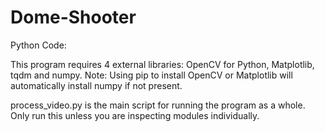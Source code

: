 ######
# Dome-Shooter
Python Code:

This program requires 4 external libraries: OpenCV for Python, Matplotlib, tqdm and numpy.
Note: Using pip to install OpenCV or Matplotlib will automatically install numpy if not present.

process_video.py is the main script for running the program as a whole.
Only run this unless you are inspecting modules individually.
######